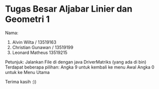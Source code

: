 # Tugas Besar Aljabar Linier dan Geometri 1
Nama:
1. Alvin Wilta / 13519163
2. Christian Gunawan / 13519199
3. Leonard Matheus 13519215

Petunjuk:
Jalankan File di dengan java DriverMatriks (yang ada di bin)
Terdapat beberapa pilihan:
Angka 9 untuk kembali ke menu Awal
Angka 0 untuk ke Menu Utama

Terima kasih :))
